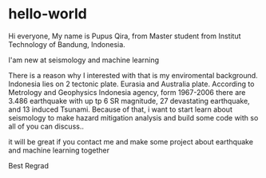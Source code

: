 # hello-world

Hi everyone,
My name is Pupus Qira, from Master student from Institut Technology of Bandung, Indonesia.

I'am new at seismology and machine learning

There is a reason why I interested with that is my enviromental background. Indonesia lies on 2 tectonic plate. Eurasia and Australia plate. According to Metrology and Geophysics Indonesia agency, form 1967-2006 there are 3.486 earthquake with up tp 6 SR magnitude, 27 devastating earthquake, and 13 induced Tsunami. Because of that, i want to start learn about seismology to make hazard mitigation analysis and build some code with so all of you can discuss..

it will be great if you contact me and make some project about earthquake and machine learning together

Best Regrad

